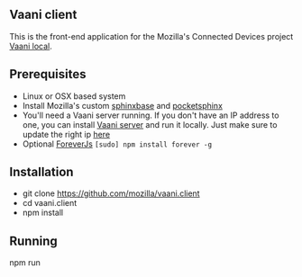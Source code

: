 Vaani client
------------

This is the front-end application for the Mozilla's Connected Devices project [Vaani local](https://wiki.mozilla.org/Vaani). 

Prerequisites
-----------
- Linux or OSX based system
- Install Mozilla's custom [sphinxbase](https://github.com/mozilla/sphinxbase) and [pocketsphinx](https://github.com/mozilla/pocketsphinx)
- You'll need a Vaani server running. If you don't have an IP address to one, you can install [Vaani server](https://github.com/mozilla/vaani.server) and run it locally. Just make sure to update the right ip [here](https://github.com/mozilla/vaani.client/blob/master/index.js#L19)  
- Optional [ForeverJs](https://github.com/foreverjs/forever) `[sudo] npm install forever -g`

Installation
-----------
- git clone https://github.com/mozilla/vaani.client
- cd vaani.client
- npm install

Running
----------
npm run
